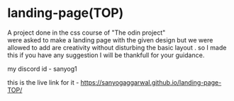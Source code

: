 # landing-page(TOP)

A project done in the css course of "The odin project"
<br>
were asked to make a landing page with the given design but we were
allowed to add are creativity without disturbing the basic layout
. so I made this if you have any suggestion I will be thankfull for your guidance.

my discord id - sanyog1

this is the live link for it - https://sanyogaggarwal.github.io/landing-page-TOP/
